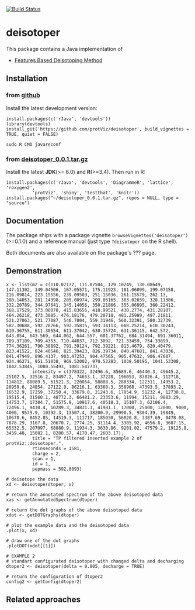 [![Build Status](https://travis-ci.org/protViz/deisotoper.svg)](https://travis-ci.org/protViz/deisotoper) 

# deisotoper

This package contains a Java implementation of 

* [Features Based Deisotoping Method](https://github.com/protViz/deisotoper/tree/master/java/deisotoper/src/main/java/ch/fgcz/proteomics/fbdm)

## Installation



### from [github](https://github.com/protViz/deisotoper)

Install the latest development version:

```
install.packages(c('rJava', 'devtools'))
library(devtools)
install_git('https://github.com/protViz/deisotoper', build_vignettes = TRUE, quiet = FALSE)
```

```
sudo R CMD javareconf
```

### from [deisotoper_0.0.1.tar.gz](http://fgcz-ms.uzh.ch/~lucas/deisotoper_0.0.1.tar.gz)

Install the latest **JDK**(>= 6.0) and **R**(>=3.4). Then run in R:

```
install.packages(c('rJava', 'devtools', 'DiagrammeR', 'lattice', 'roxygen2',
          'protViz', 'shiny', 'testthat', 'knitr'))
install.packages("~/deisotoper_0.0.1.tar.gz", repos = NULL, type = "source")
```

## Documentation

The package ships with a package vignette `browseVignettes('deisotoper')` (>=0.1.0) and a reference manual (just type `?deisotoper` on the R shell).

Both documents are also available on the package's ???  page.


## Demonstration

```{R}
x <- list(mZ = c(110.07172, 111.07504, 129.10249, 130.08649, 147.11302, 149.04506, 167.05571, 175.11923, 181.06099, 199.07158, 216.09814, 223.15556, 239.09503, 251.15036, 261.15579, 262.13, 280.14053, 281.14398, 285.00974, 299.06165, 303.02039, 328.11386, 332.20789, 344.97641, 345.14056, 350.21866, 355.06995, 360.22412, 368.17529, 373.08078, 415.03656, 418.99521, 430.2774, 431.28107, 464.26218, 473.3085, 476.18176, 479.20718, 481.25989, 497.21811, 521.27063, 521.77087, 540.7804, 559.31946, 560.32391, 580.32739, 582.30688, 592.28766, 592.35815, 593.34113, 608.25214, 610.30243, 610.36755, 611.30554, 611.37042, 630.35724, 631.36115, 642.572, 643.054, 643.569, 644.062, 644.557, 681.37762, 684.31494, 691.36011, 709.37109, 709.4353, 710.44037, 712.3092, 721.33459, 754.33899, 774.36261, 790.38892, 791.39124, 792.39221, 813.4679, 820.40479, 823.41522, 824.40546, 825.39423, 826.39734, 840.47681, 841.43036, 841.47949, 896.4137, 903.47253, 904.47565, 905.47632, 906.47607, 924.46271, 951.51038, 969.52002, 970.52283, 1038.50195, 1041.53308, 1042.53845, 1080.55493, 1081.54773),
          intensity = c(378322, 32496.6, 85689.6, 46440.3, 49645.2, 25102.5, 32516.2, 83497.2, 74653.1, 37228, 196053, 83826.4, 112718, 114812, 88089.5, 61521.3, 220054, 58888.5, 280334, 122311, 14953.2, 26959.6, 24854, 27122.9, 86216.1, 63360.3, 358968, 47393.5, 37893.2, 16532.9, 17259, 37250.4, 33679.8, 21243.6, 17854.9, 51232.4, 12738.8, 19515.4, 31560.1, 48772.3, 66481.2, 23353.6, 11994, 15211, 9883.29, 14753.7, 17304.7, 51575.9, 10917.6, 40518.3, 15107.3, 62106.4, 72496.1, 9430.4, 10289.3, 34831.3, 41981.1, 17000, 25000, 12000, 9000, 4000, 9579.9, 10392.3, 13507.4, 38200.9, 29990.5, 9304.39, 19849, 10678.6, 8452.85, 14519.3, 111717, 185030, 56020.8, 3387.69, 9478.08, 7878.29, 3167.8, 20670.7, 2774.25, 31114.4, 3385.92, 4656.8, 3687.15, 65332.5, 207097, 68080.9, 11934.3, 3630.86, 9201.02, 47579.2, 19125.8, 3439.48, 15082.1, 8280.57, 4170.47, 2603.17),
          title = "TP filtered inserted example 2 of protViz::deisotoper.",
          rtinseconds = 1581,
          charge = 2,
          scan = 1,
          id = 1,
          pepmass = 592.8093)

# deisotope the data
xd <- deisotope(dtoper, x)

# return the annotated spectrum of the above deisotoped data
xas <- getAnnotatedSpectrum(dtoper)

# return the dot graphs of the above deisotoped data
xdot <- getDOTGraphs(dtoper)

# plot the example data and the deisotoped data
.plot(x, xd)

# draw one of the dot graphs
.plotDOT(xdot[[1]])

# EXAMPLE 2
# standart configurated deisotoper with changed delta and decharging
dtoper2 <- deisotoper(delta = 0.005, decharge = TRUE)

# return the configuration of dtoper2
config2 <- getConfig(dtoper2)
```


## Related approaches

